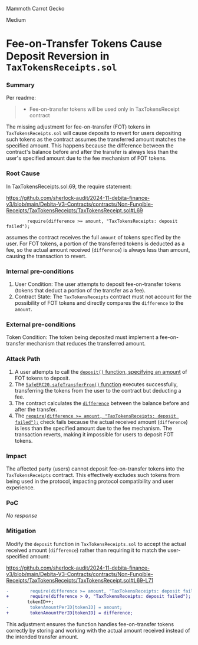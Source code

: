 Mammoth Carrot Gecko

Medium

# Fee-on-Transfer Tokens Cause Deposit Reversion in `TaxTokensReceipts.sol`

### Summary

Per readme:

> - Fee-on-transfer tokens will be used only in TaxTokensReceipt contract

The missing adjustment for fee-on-transfer (FOT) tokens in `TaxTokensReceipts.sol` will cause deposits to revert for users depositing such tokens as the contract assumes the transferred amount matches the specified amount. This happens because the difference between the contract's balance before and after the transfer is always less than the user's specified amount due to the fee mechanism of FOT tokens.

### Root Cause

In TaxTokensReceipts.sol:69, the require statement:

https://github.com/sherlock-audit/2024-11-debita-finance-v3/blob/main/Debita-V3-Contracts/contracts/Non-Fungible-Receipts/TaxTokensReceipts/TaxTokensReceipt.sol#L69

```solidity
        require(difference >= amount, "TaxTokensReceipts: deposit failed");
```
assumes the contract receives the full `amount` of tokens specified by the user. For FOT tokens, a portion of the transferred tokens is deducted as a fee, so the actual amount received (`difference`) is always less than amount, causing the transaction to revert.

### Internal pre-conditions

1. User Condition: The user attempts to deposit fee-on-transfer tokens (tokens that deduct a portion of the transfer as a fee).
2. Contract State: The `TaxTokensReceipts` contract must not account for the possibility of FOT tokens and directly compares the `difference` to the `amount`.

### External pre-conditions

Token Condition: The token being deposited must implement a fee-on-transfer mechanism that reduces the transferred amount.

### Attack Path

1. A user attempts to call the [`deposit()` function, specifying an amount](https://github.com/sherlock-audit/2024-11-debita-finance-v3/blob/main/Debita-V3-Contracts/contracts/Non-Fungible-Receipts/TaxTokensReceipts/TaxTokensReceipt.sol#L59) of FOT tokens to deposit.
2. The [`SafeERC20.safeTransferFrom()` function](https://github.com/sherlock-audit/2024-11-debita-finance-v3/blob/main/Debita-V3-Contracts/contracts/Non-Fungible-Receipts/TaxTokensReceipts/TaxTokensReceipt.sol#L61-L66) executes successfully, transferring the tokens from the user to the contract but deducting a fee.
3. The contract calculates the [`difference`](https://github.com/sherlock-audit/2024-11-debita-finance-v3/blob/main/Debita-V3-Contracts/contracts/Non-Fungible-Receipts/TaxTokensReceipts/TaxTokensReceipt.sol#L68) between the balance before and after the transfer.
4. The [`require(difference >= amount, "TaxTokensReceipts: deposit failed");`](https://github.com/sherlock-audit/2024-11-debita-finance-v3/blob/main/Debita-V3-Contracts/contracts/Non-Fungible-Receipts/TaxTokensReceipts/TaxTokensReceipt.sol#L69) check fails because the actual received amount (`difference`) is less than the specified amount due to the fee mechanism.
The transaction reverts, making it impossible for users to deposit FOT tokens.

### Impact

The affected party (users) cannot deposit fee-on-transfer tokens into the `TaxTokensReceipts` contract. This effectively excludes such tokens from being used in the protocol, impacting protocol compatibility and user experience.

### PoC

_No response_

### Mitigation

Modify the `deposit` function in `TaxTokensReceipts.sol` to accept the actual received amount (`difference`) rather than requiring it to match the user-specified amount:

https://github.com/sherlock-audit/2024-11-debita-finance-v3/blob/main/Debita-V3-Contracts/contracts/Non-Fungible-Receipts/TaxTokensReceipts/TaxTokensReceipt.sol#L69-L71

```diff
-        require(difference >= amount, "TaxTokensReceipts: deposit failed");
+        require(difference > 0, "TaxTokensReceipts: deposit failed");
        tokenID++;
-        tokenAmountPerID[tokenID] = amount;
+        tokenAmountPerID[tokenID] = difference;
```
This adjustment ensures the function handles fee-on-transfer tokens correctly by storing and working with the actual amount received instead of the intended transfer amount.